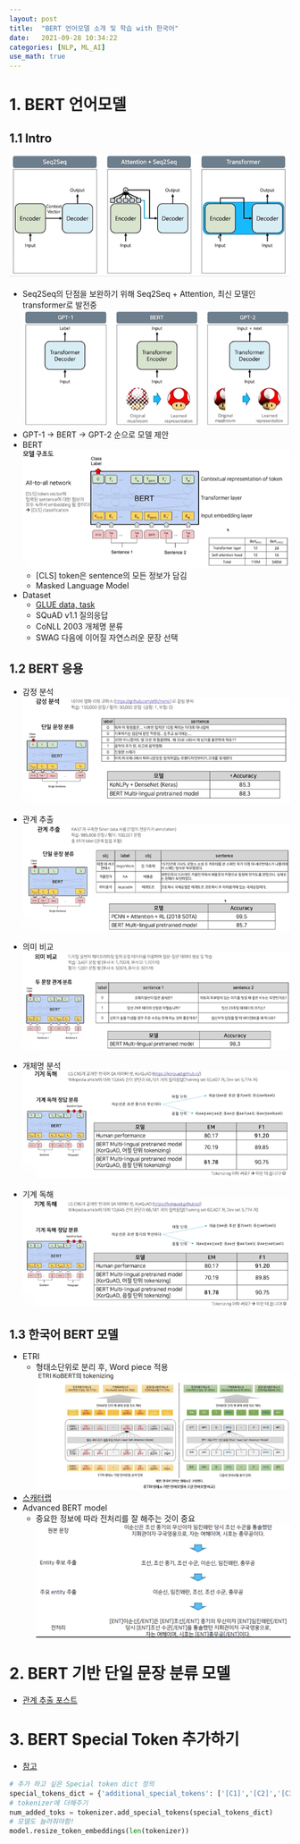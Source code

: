 ```yaml
---
layout: post
title:  "BERT 언어모델 소개 및 학습 with 한국어"
date:   2021-09-28 10:34:22
categories: [NLP, ML_AI]
use_math: true
---
```


# 1. BERT 언어모델
## 1.1 Intro
![](/assets/image/plv2/w9_d2_1.PNG)
* Seq2Seq의 단점을 보완하기 위해 Seq2Seq + Attention, 최신 모델인 transformer로 발전중
![](/assets/image/plv2/w9_d2_2.PNG)
* GPT-1 $\rightarrow$ BERT $\rightarrow$ GPT-2 순으로 모델 제안
* BERT  
    ![](/assets/image/plv2/w9_d2_3.PNG)
    * [CLS] token은 sentence의 모든 정보가 담김
    * Masked Language Model
* Dataset
    * [GLUE data, task](https://kyunghyunlim.github.io/nlp/ml_ai/2021/09/22/hugging_face_5.html) 
    * SQuAD v1.1 질의응답
    * CoNLL 2003 개체명 분류
    * SWAG 다음에 이어질 자연스러운 문장 선택

## 1.2 BERT 응용
* 감정 분석  
![](/assets/image/plv2/w9_d2_4.PNG)

* 관계 추출  
![](/assets/image/plv2/w9_d2_5.PNG)

* 의미 비교  
![](/assets/image/plv2/w9_d2_6.PNG)

* 개체명 분석  
![](/assets/image/plv2/w9_d2_7.PNG)

* 기계 독해  
![](/assets/image/plv2/w9_d2_8.PNG)

## 1.3 한국어 BERT 모델
* ETRI
    * 형태소단위로 분리 후, Word piece 적용  
    ![](/assets/image/plv2/w9_d2_9.PNG)
* [스캐터랩](https://arxiv.org/abs/2010.02534)
* Advanced BERT model
    * 중요한 정보에 따라 전처리를 잘 해주는 것이 중요
    ![](/assets/image/plv2/w9_d2_10.PNG)

# 2. BERT 기반 단일 문장 분류 모델
* [관계 추출 포스트](https://kyunghyunlim.github.io/nlp/ml_ai/2021/09/24/hugging_face_6.html)

# 3. BERT Special Token 추가하기
* [참고](https://github.com/huggingface/tokenizers/issues/247)

```python
# 추가 하고 싶은 Special token dict 정의
special_tokens_dict = {'additional_special_tokens': ['[C1]','[C2]','[C3]','[C4]']}
# tokenizer에 더해주기
num_added_toks = tokenizer.add_special_tokens(special_tokens_dict)
# 모델도 늘려줘야함!
model.resize_token_embeddings(len(tokenizer))
```
